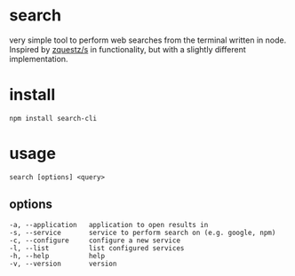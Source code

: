 # search

very simple tool to perform web searches from the terminal written in node. 
Inspired by [zquestz/s](https://github.com/zquestz/s) in functionality, but with
a slightly different implementation.

# install
```
npm install search-cli
```

# usage
```
search [options] <query>
```

## options
```
-a, --application   application to open results in
-s, --service       service to perform search on (e.g. google, npm)
-c, --configure     configure a new service
-l, --list          list configured services
-h, --help          help
-v, --version       version
```
